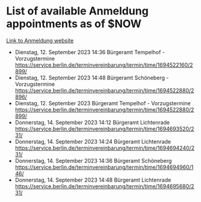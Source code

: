 # List of available Anmeldung appointments as of $NOW
[Link to Anmeldung website](https://service.berlin.de/terminvereinbarung/termin/tag.php?termin=1&anliegen[]=120686&dienstleisterlist=122210,122217,327316,122219,327312,122227,327314,122231,327346,122243,327348,122254,122252,329742,122260,329745,122262,329748,122271,327278,122273,327274,122277,327276,330436,122280,327294,122282,327290,122284,327292,122291,327270,122285,327266,122286,327264,122296,327268,150230,329760,122297,327286,122294,327284,122312,329763,122314,329775,122304,327330,122311,327334,122309,327332,317869,122281,327352,122279,329772,122283,122276,327324,122274,327326,122267,329766,122246,327318,122251,327320,122257,327322,122208,327298,122226,327300&herkunft=http%3A%2F%2Fservice.berlin.de%2Fdienstleistung%2F120686%2F)
- Dienstag, 12. September 2023 14:36 Bürgeramt Tempelhof - Vorzugstermine https://service.berlin.de/terminvereinbarung/termin/time/1694522160/2899/
- Dienstag, 12. September 2023 14:48 Bürgeramt Schöneberg - Vorzugstermine https://service.berlin.de/terminvereinbarung/termin/time/1694522880/2896/
- Dienstag, 12. September 2023  Bürgeramt Tempelhof - Vorzugstermine https://service.berlin.de/terminvereinbarung/termin/time/1694522880/2899/
- Donnerstag, 14. September 2023 14:12 Bürgeramt Lichtenrade https://service.berlin.de/terminvereinbarung/termin/time/1694693520/231/
- Donnerstag, 14. September 2023 14:24 Bürgeramt Lichtenrade https://service.berlin.de/terminvereinbarung/termin/time/1694694240/231/
- Donnerstag, 14. September 2023 14:36 Bürgeramt Schöneberg https://service.berlin.de/terminvereinbarung/termin/time/1694694960/146/
- Donnerstag, 14. September 2023 14:48 Bürgeramt Lichtenrade https://service.berlin.de/terminvereinbarung/termin/time/1694695680/231/

